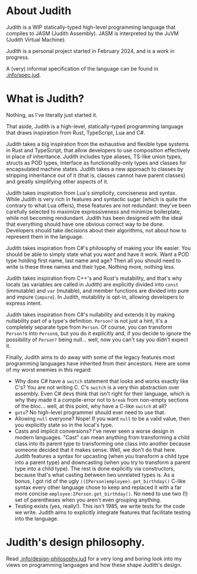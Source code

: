 # About Judith

Judith is a WIP statically-typed high-level programming language that compiles to JASM (Judith Assembly). JASM is interpreted by the JuVM (Judith Virtual Machine).

Judith is a personal project started in February 2024, and is a work in progress.

A (very) informal specification of the language can be found in [.info/spec.jud](.info/spec.jud).

# What is Judith?
Nothing, as I've literally just started it.

That aside, Judith is a high-level, statically-typed programming language that draws inspiration from Rust, TypeScript, Lua and C#.

Judith takes a big inspiration from the exhaustive and flexible type systems in Rust and TypeScript, that allow developers to use composition effectively in place of inheritance. Judith includes type aliases, TS-like union types, structs as POD types, Interface as functionality-only types and classes for encapsulated machine states. Judith takes a new approach to classes by stripping inheritance out of it (that is, classes cannot have parent classes) and greatly simplifying other aspects of it.

Judith takes inspiration from Lua's simplicity, conciseness and syntax. While Judith is very rich in features and syntactic sugar (which is quite the contrary to what Lua offers), these features are not redundant: they've been carefully selected to maximize expressiveness and minimize boilerplate, while not becoming rendundant. Judith has been designed with the ideal that everything should have one obvious correct way to be done. Developers should take decisions about their algorithms, not about how to represent them in the language.

Judith takes inspiration from C#'s philosophy of making your life easier. You should be able to simply state what you want and have it work. Want a POD type holding first name, last name and age? Then all you should need to write is these three names and their type. Nothing more, nothing less.

Judith takes inspiration from C++'s and Rust's mutability, and that's why locals (as variables are called in Judith) are explicitly divided into `const` (immutable) and `var` (mutable), and member functions are divided into pure and impure (`impure`). In Judith, mutability is opt-in, allowing developers to express intent.

Judith takes inspiration from C#'s nullability and extends it by making nullability part of a type's definition. `Person?` is not just a hint, it's a completely separate type from `Person`. Of course, you can transform `Person?`s into `Person`s, but you do it explicitly and, if you decide to ignore the possibility of `Person?` being null... well, now you can't say you didn't expect it.

Finally, Judith aims to do away with some of the legacy features most programming languages have inherited from their ancestors. Here are some of my worst enemies in this regard:

- Why does C# have a `switch` statement that looks and works exactly like C's? You are not writing C. C's `switch` is a very thin abstraction over assembly. Even C# devs think that isn't right for their language, which is why they made it a compile-error not to `break` from non-empty sections of the bloc... well, at this point, why have a C-like `switch` at all?
- `goto`? No high-level programmer should ever need to use that.
- Allowing `null` everyone? Nope! If you want `null` to be a valid value, then you explicitly state so in the local's type.
- Casts and implicit conversions? I've never seen a worse design in modern languages. "Cast" can mean anything from transforming a child class into its parent type to transforming one class into another because someone decided that it makes sense. Well, we don't do that here. Judith features a syntax for upcasting (when you transform a child type into a parent type) and downcasting (when you try to transform a parent type into a child type). The rest is done explicitly via constructors, because that's what casting between two unrelated types is. As a bonus, I got rid of the ugly `((IPerson)employee).get_birthday()` C-like syntax every other language chose to keep and replaced it with a far more concise `employee:IPerson.get_birthday()`. No need to use two (!) set of parentheses when you aren't even grouping anything.
- Testing exists (yes, really!). This isn't 1985, we write tests for the code we write. Judith aims to explicitly integrate features that facilitate testing into the language.

# Judith's design philosophy.
Read [.info/design-philosophy.jud](.info/design-philosophy.md) for a very long and boring look into my views on programming languages and how these shape Judith's design.